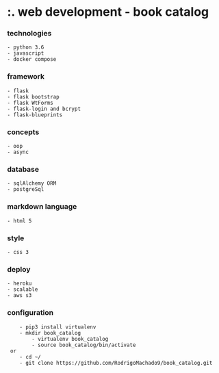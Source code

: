 # :. web development - book catalog

### technologies
````
- python 3.6
- javascript
- docker compose
````
### framework
````
- flask
- flask bootstrap
- flask WtForms
- flask-login and bcrypt
- flask-blueprints
````
### concepts
```` 
- oop
- async
````
### database
```` 
- sqlAlchemy ORM
- postgreSql
````
### markdown language
````
- html 5
````
### style
````
- css 3
````
### deploy
````
- heroku
- scalable
- aws s3
````
### configuration
````
    - pip3 install virtualenv
    - mkdir book_catalog
        - virtualenv book_catalog
        - source book_catalog/bin/activate
 or
    - cd ~/
    - git clone https://github.com/RodrigoMachado9/book_catalog.git
````